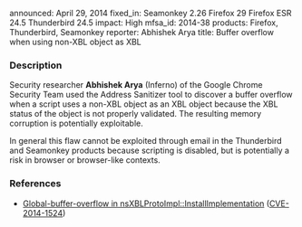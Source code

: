 announced: April 29, 2014
fixed_in: Seamonkey 2.26
          Firefox 29
          Firefox ESR 24.5
          Thunderbird 24.5
impact: High
mfsa_id: 2014-38
products: Firefox, Thunderbird, Seamonkey
reporter: Abhishek Arya
title: Buffer overflow when using non-XBL object as XBL

<h3>Description</h3>

<p>Security researcher <strong>Abhishek Arya</strong> (Inferno) of the Google
Chrome Security Team used the Address Sanitizer tool to discover a buffer
overflow when a script uses a non-XBL object as an XBL object because the XBL
status of the object is not properly validated. The resulting memory corruption
is potentially exploitable.  
</p>

<p class="note">In general this flaw cannot be exploited through email in the
Thunderbird and Seamonkey products because scripting is disabled, but is
potentially a risk in browser or browser-like contexts.</p>

<h3>References</h3>

<ul>
  <li><a href="https://bugzilla.mozilla.org/show_bug.cgi?id=989183">
       Global-buffer-overflow in nsXBLProtoImpl::InstallImplementation</a> (<a href="http://cve.mitre.org/cgi-bin/cvename.cgi?name=CVE-2014-1524" class="ex-ref">CVE-2014-1524</a>)</li>
</ul>



